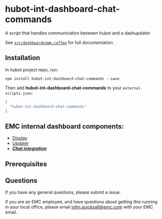# hubot-int-dashboard-chat-commands

A script that handles communication between hubot and a dashupdater.

See [`src/dashboardcomm.coffee`](src/dashboardcomm.coffee) for full documentation.

## Installation

In hubot project repo, run:

`npm install hubot-int-dashboard-chat-commands --save`

Then add **hubot-int-dashboard-chat-commands** to your `external-scripts.json`:

```json
[
  "hubot-int-dashboard-chat-commands"
]
```

## EMC internal dashboard components:
- [Display](https://github.com/EMC-Underground/bellevue-dashboards)
- [Updater](https://github.com/EMC-Underground/dashupdater)
- [**_Chat integration_**](https://github.com/EMC-Underground/int-dashboard-chat-commands)

## Prerequisites

## Questions
If you have any general questions, please submit a issue.

If you are an EMC employee, and have questions about getting this running in your local office, please email john.quicksall@emc.com with your EMC email.

